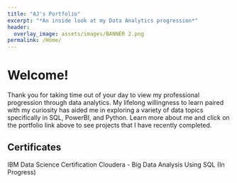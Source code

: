 ```yaml
---
title: "AJ's Portfolio"
excerpt: "*An inside look at my Data Analytics progression*"
header:
  overlay_image: assets/images/BANNER 2.png
permalink: /Home/
---
```


# Welcome!

Thank you for taking time out of your day to view my professional progression through data analytics. My lifelong willingness to learn paired with my curiosity has aided me in exploring a variety of data topics specifically in SQL, PowerBI, and Python. Learn more about me and click on the portfolio link above to see projects that I have recently completed.

## Certificates

IBM Data Science Certification
Cloudera - Big Data Analysis Using SQL (In Progress)
